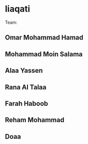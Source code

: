 # liaqati 
Team:
## Omar Mohammad Hamad
## Mohammad Moin Salama
## Alaa Yassen
## Rana Al Talaa
## Farah Haboob
## Reham Mohammad
## Doaa 
